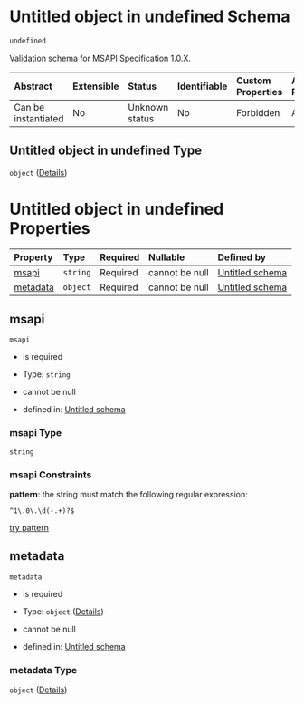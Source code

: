# Untitled object in undefined Schema

```txt
undefined
```

Validation schema for MSAPI Specification 1.0.X.

| Abstract            | Extensible | Status         | Identifiable | Custom Properties | Additional Properties | Access Restrictions | Defined In                                                         |
| :------------------ | :--------- | :------------- | :----------- | :---------------- | :-------------------- | :------------------ | :----------------------------------------------------------------- |
| Can be instantiated | No         | Unknown status | No           | Forbidden         | Allowed               | none                | [test1.schema.json](json/test1.schema.json "open original schema") |

## Untitled object in undefined Type

`object` ([Details](test1.md))

# Untitled object in undefined Properties

| Property              | Type     | Required | Nullable       | Defined by                                                                       |
| :-------------------- | :------- | :------- | :------------- | :------------------------------------------------------------------------------- |
| [msapi](#msapi)       | `string` | Required | cannot be null | [Untitled schema](test1-properties-msapi.md "undefined#/properties/msapi")       |
| [metadata](#metadata) | `object` | Required | cannot be null | [Untitled schema](test1-properties-metadata.md "undefined#/properties/metadata") |

## msapi



`msapi`

*   is required

*   Type: `string`

*   cannot be null

*   defined in: [Untitled schema](test1-properties-msapi.md "undefined#/properties/msapi")

### msapi Type

`string`

### msapi Constraints

**pattern**: the string must match the following regular expression: 

```regexp
^1\.0\.\d(-.+)?$
```

[try pattern](https://regexr.com/?expression=%5E1%5C.0%5C.%5Cd\(-.%2B\)%3F%24 "try regular expression with regexr.com")

## metadata



`metadata`

*   is required

*   Type: `object` ([Details](test1-properties-metadata.md))

*   cannot be null

*   defined in: [Untitled schema](test1-properties-metadata.md "undefined#/properties/metadata")

### metadata Type

`object` ([Details](test1-properties-metadata.md))
